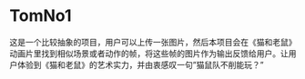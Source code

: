 # TomNo1
这是一个比较抽象的项目，用户可以上传一张图片，然后本项目会在《猫和老鼠》动画片里找到相似场景或者动作的帧，将这些帧的图片作为输出反馈给用户。让用户体验到《猫和老鼠》的艺术实力，并由衷感叹一句”猫鼠队不削能玩？”
